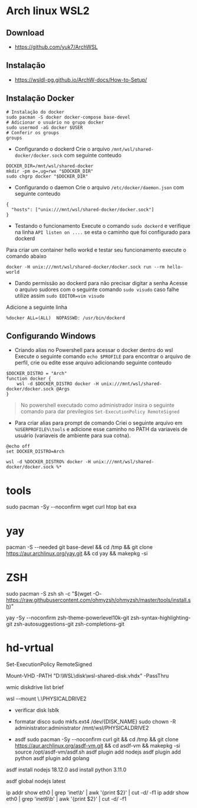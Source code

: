 # Arch linux WSL2

## Download

- https://github.com/yuk7/ArchWSL

## Instalação

- https://wsldl-pg.github.io/ArchW-docs/How-to-Setup/

## Instalação Docker

```
# Instalação do docker
sudo pacman -S docker docker-compose base-devel
# Adicionar o usuário no grupo docker
sudo usermod -aG docker $USER
# Conferir os groups
groups
```

- Configurando o dockerd
Crie o arquivo `/mnt/wsl/shared-docker/docker.sock` com seguinte conteudo
```
DOCKER_DIR=/mnt/wsl/shared-docker
mkdir -pm o=,ug=rwx "$DOCKER_DIR"
sudo chgrp docker "$DOCKER_DIR"
```

- Configurando o daemon
Crie o arquivo `/etc/docker/daemon.json` com seguinte conteudo
```
{
  "hosts": ["unix:///mnt/wsl/shared-docker/docker.sock"]
}
```

- Testando o funcionamento
Execute o comando `sudo dockerd` e verifique na linha `API listen on ....` se esta o caminho que foi configurado para dockerd

Para criar um container hello workd e testar seu funcionamento execute o comando abaixo
```
docker -H unix:///mnt/wsl/shared-docker/docker.sock run --rm hello-world
```

- Dando permissão ao dockerd para não precisar digitar a senha
Acesse o arquivo sudores com o seguinte comando `sudo visudo` caso falhe utilize assim `sudo EDITOR=vim visudo`

Adicione a seguinte linha
```
%docker ALL=(ALL)  NOPASSWD: /usr/bin/dockerd
```

## Configurando Windows

- Criando alias no Powershell para acessar o docker dentro do wsl
Execute o seguinte comando `echo $PROFILE` para encontrar o arquivo de perfil, crie ou edite esse arquivo adicionando seguinte conteudo
```
$DOCKER_DISTRO = "Arch"
function docker {
    wsl -d $DOCKER_DISTRO docker -H unix:///mnt/wsl/shared-docker/docker.sock @Args
}
```
> No powershell executado como administrador insira o seguinte comando para dar previlegios `Set-ExecutionPolicy RemoteSigned`

- Para criar alias para prompt de comando
Criei o seguinte arquivo em `%USERPROFILE%\tools` e adicione esse caminho no PATH da variaveis de usuário (variaveis de ambiente para sua cotna).
```
@echo off
set DOCKER_DISTRO=Arch

wsl -d %DOCKER_DISTRO% docker -H unix:///mnt/wsl/shared-docker/docker.sock %*
```

# tools
sudo pacman -Sy --noconfirm wget curl htop bat exa

# yay
pacman -S --needed git base-devel && cd /tmp && git clone https://aur.archlinux.org/yay.git && cd yay && makepkg -si

# ZSH

sudo pacman -S zsh
sh -c "$(wget -O- https://raw.githubusercontent.com/ohmyzsh/ohmyzsh/master/tools/install.sh)"

yay -Sy --noconfirm zsh-theme-powerlevel10k-git zsh-syntax-highlighting-git zsh-autosuggestions-git zsh-completions-git


# hd-vrtual
Set-ExecutionPolicy RemoteSigned

Mount-VHD -PATH "D:\WSL\disk\wsl-shared-disk.vhdx" -PassThru

wmic diskdrive list brief

wsl --mount \\.\PHYSICALDRIVE2

- verificar disk
lsblk
- formatar disco
sudo mkfs.ext4 /dev/{DISK_NAME}
sudo chown -R administrator:administrator /mnt/wsl/PHYSICALDRIVE2

- asdf
sudo pacman -Sy --noconfirm curl git && cd /tmp && git clone https://aur.archlinux.org/asdf-vm.git && cd asdf-vm && makepkg -si
source /opt/asdf-vm/asdf.sh
asdf plugin add nodejs
asdf plugin add python
asdf plugin add golang

asdf install nodejs 18.12.0
asd install python 3.11.0

asdf global nodejs latest


ip addr show eth0 | grep 'inet\b' | awk '{print $2}' | cut -d/ -f1
ip addr show eth0 | grep 'inet6\b' | awk '{print $2}' | cut -d/ -f1
